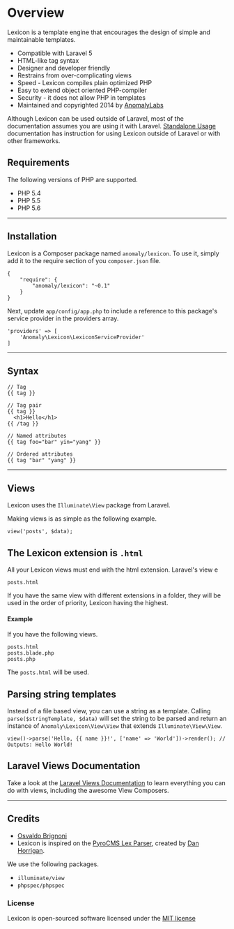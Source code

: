 # Overview

Lexicon is a template engine that encourages the design of simple and maintainable templates.

- Compatible with Laravel 5
- HTML-like tag syntax
- Designer and developer friendly
- Restrains from over-complicating views
- Speed \- Lexicon compiles plain optimized PHP
- Easy to extend object oriented PHP-compiler
- Security - it does not allow PHP in templates
- Maintained and copyrighted 2014 by [AnomalyLabs](http://anomaly.is)

<p class="bg bg-danger">
Although Lexicon can be used outside of Laravel, most of the documentation assumes you are using it with Laravel. 
<a href="standalone-usage">Standalone Usage</a> documentation has instruction for using Lexicon outside of Laravel or with 
other frameworks.  
</p>

## Requirements

The following versions of PHP are supported.

- PHP 5.4
- PHP 5.5
- PHP 5.6

___

## Installation

Lexicon is a Composer package named `anomaly/lexicon`. To use it, simply add it to the require section of you `composer.json` file.

```language-php
{
    "require": {
        "anomaly/lexicon": "~0.1"
    }
}
```

Next, update `app/config/app.php` to include a reference to this package's service provider in the providers array.

```language-php
'providers' => [
    'Anomaly\Lexicon\LexiconServiceProvider'
]
```
___

## Syntax

```language-php
// Tag
{{ tag }}

// Tag pair
{{ tag }}
  <h1>Hello</h1>
{{ /tag }}

// Named attributes
{{ tag foo="bar" yin="yang" }}

// Ordered attributes
{{ tag "bar" "yang" }}
```
___

## Views

Lexicon uses the `Illuminate\View` package from Laravel.

Making views is as simple as the following example.

```language-php
view('posts', $data);
```

## The Lexicon extension is `.html`

All your Lexicon views must end with the html extension. Laravel's view e

```language-php
posts.html
```

If you have the same view with different extensions in a folder, they will be used in the order of priority, Lexicon 
having the highest. 

#### Example

If you have the following views.

```language-php
posts.html
posts.blade.php
posts.php
```

The `posts.html` will be used.

## Parsing string templates

Instead of a file based view, you can use a string as a template. Calling `parse($stringTemplate, $data)` will set the 
string to be parsed and return an instance of `Anomaly\Lexicon\View\View` that extends `Illuminate\View\View`.  

```language-php
view()->parse('Hello, {{ name }}!', ['name' => 'World'])->render(); // Outputs: Hello World!
```

## Laravel Views Documentation

Take a look at the <a href="http://laravel.com/docs/master/views" target="laravel_views">Laravel Views Documentation</a> 
to learn everything you can do with views, including the awesome View Composers.

___

## Credits

- [Osvaldo Brignoni](http://twitter.com/obrignoni)
- Lexicon is inspired on the [PyroCMS Lex Parser](https://github.com/pyrocms/lex), created by [Dan Horrigan](https://twitter.com/dhrrgn). 

We use the following packages.

- `illuminate/view`
- `phpspec/phpspec`

### License

Lexicon is open-sourced software licensed under the [MIT license](http://opensource.org/licenses/MIT)